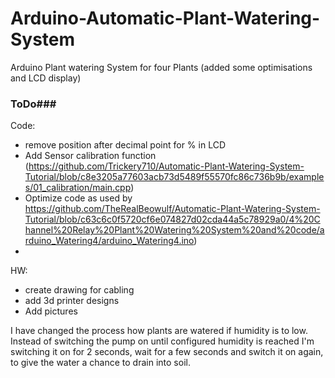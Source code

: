 # Arduino-Automatic-Plant-Watering-System
Arduino Plant watering System for four Plants (added some optimisations and LCD display)


### ToDo###

Code:
  - remove position after decimal point for % in LCD
  - Add Sensor calibration function (https://github.com/Trickery710/Automatic-Plant-Watering-System-Tutorial/blob/c8e3205a77603acb73d5489f55570fc86c736b9b/examples/01_calibration/main.cpp)
  - Optimize code as used by https://github.com/TheRealBeowulf/Automatic-Plant-Watering-System-Tutorial/blob/c63c6c0f5720cf6e074827d02cda44a5c78929a0/4%20Channel%20Relay%20Plant%20Watering%20System%20and%20code/arduino_Watering4/arduino_Watering4.ino)
  - 
 
HW:
- create drawing for cabling
- add 3d printer designs
- Add pictures

I have changed the process how plants are watered if humidity is to low.
Instead of switching the pump on until configured humidity is reached I'm switching it on for 2 seconds, wait for a few seconds and switch it on again, to give the water a chance to drain into soil.
